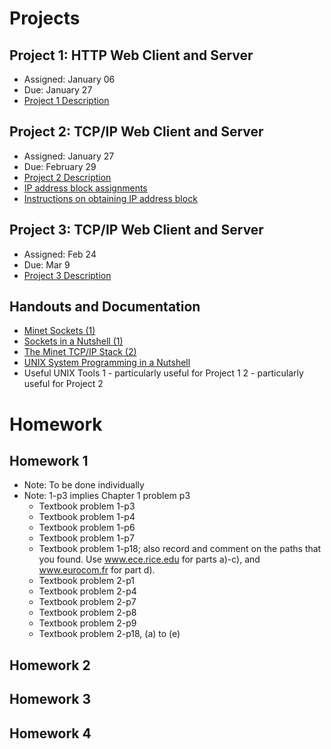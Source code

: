 # Projects

## Project 1: HTTP Web Client and Server
* Assigned: January 06
* Due: January 27
* [Project 1 Description]()

## Project 2: TCP/IP Web Client and Server
* Assigned: January 27
* Due: February 29
* [Project 2 Description]()
* [IP address block assignments]()
* [Instructions on obtaining IP address block]()

## Project 3: TCP/IP Web Client and Server
* Assigned: Feb 24
* Due: Mar 9
* [Project 3 Description]()

## Handouts and Documentation
* [Minet Sockets (1)]()
* [Sockets in a Nutshell (1)]()
* [The Minet TCP/IP Stack (2)]()
* [UNIX System Programming in a Nutshell]()
* Useful UNIX Tools
  1 - particularly useful for Project 1
  2 - particularly useful for Project 2

# Homework

## Homework 1
* Note: To be done individually
* Note: 1-p3 implies Chapter 1 problem p3
  * Textbook problem 1-p3
  * Textbook problem 1-p4
  * Textbook problem 1-p6
  * Textbook problem 1-p7
  * Textbook problem 1-p18; also record and comment on the paths that you found. Use www.ece.rice.edu for parts a)-c), and www.eurocom.fr for part d).
  * Textbook problem 2-p1
  * Textbook problem 2-p4
  * Textbook problem 2-p7
  * Textbook problem 2-p8
  * Textbook problem 2-p9
  * Textbook problem 2-p18, (a) to (e)
  
## Homework 2

## Homework 3

## Homework 4
